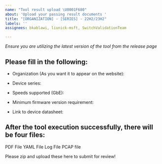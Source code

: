```yaml
---
name: "Tool result upload \U0001F680"
about: 'Upload your passing result documents '
title: "[ORGANIZATION] - [SERIES] - 22H2/23H2"
labels: ''
assignees: bkablawi, liunick-msft, SwitchValidationTeam

---
```


*Ensure you are utilizing the latest version of the tool from the release page*

## Please fill in the following:

- Organization (As you want it to appear on the website):

- Device series:

- Speeds supported (GbE):

- Minimum firmware version requirement:

- Link to device datasheet: 

## After the tool execution successfully, there will be four files:

PDF File
YAML File
Log File
PCAP file

Please zip and upload these here to submit for review!
